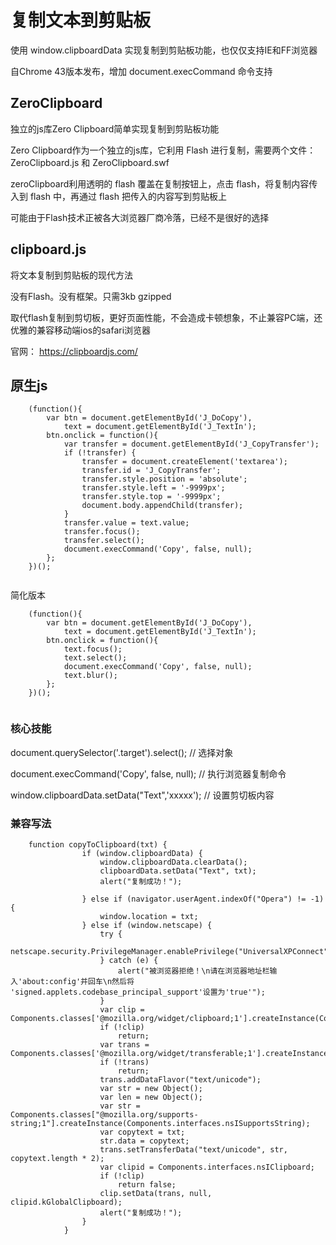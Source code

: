 

# 复制文本到剪贴板

使用 window.clipboardData 实现复制到剪贴板功能，也仅仅支持IE和FF浏览器

自Chrome 43版本发布，增加 document.execCommand 命令支持




## ZeroClipboard
独立的js库Zero Clipboard简单实现复制到剪贴板功能

Zero Clipboard作为一个独立的js库，它利用 Flash 进行复制，需要两个文件：ZeroClipboard.js 和 ZeroClipboard.swf 

zeroClipboard利用透明的 flash 覆盖在复制按钮上，点击 flash，将复制内容传入到 flash 中，再通过 flash 把传入的内容写到剪贴板上

可能由于Flash技术正被各大浏览器厂商冷落，已经不是很好的选择


## clipboard.js

将文本复制到剪贴板的现代方法

没有Flash。没有框架。只需3kb gzipped

取代flash复制到剪切板，更好页面性能，不会造成卡顿想象，不止兼容PC端，还优雅的兼容移动端ios的safari浏览器

官网： https://clipboardjs.com/



## 原生js

```
	(function(){
	    var btn = document.getElementById('J_DoCopy'),
	        text = document.getElementById('J_TextIn');
	    btn.onclick = function(){
	        var transfer = document.getElementById('J_CopyTransfer');
	        if (!transfer) {
	            transfer = document.createElement('textarea');
	            transfer.id = 'J_CopyTransfer';
	            transfer.style.position = 'absolute';
	            transfer.style.left = '-9999px';
	            transfer.style.top = '-9999px';
	            document.body.appendChild(transfer);
	        }
	        transfer.value = text.value;
	        transfer.focus();
	        transfer.select();
	        document.execCommand('Copy', false, null);
	    };
	})();


```

简化版本

```
	(function(){
	    var btn = document.getElementById('J_DoCopy'),
	        text = document.getElementById('J_TextIn');
	    btn.onclick = function(){
	        text.focus();
	        text.select();
	        document.execCommand('Copy', false, null);
	        text.blur();
	    };
	})();


```

### 核心技能

document.querySelector('.target').select();		// 选择对象

document.execCommand('Copy', false, null);		// 执行浏览器复制命令

window.clipboardData.setData("Text",'xxxxx');	// 设置剪切板内容


### 兼容写法

```
	function copyToClipboard(txt) {
	            if (window.clipboardData) {
	                window.clipboardData.clearData();
	                clipboardData.setData("Text", txt);
	                alert("复制成功！");

	            } else if (navigator.userAgent.indexOf("Opera") != -1) {
	                window.location = txt;
	            } else if (window.netscape) {
	                try {
	                    netscape.security.PrivilegeManager.enablePrivilege("UniversalXPConnect");
	                } catch (e) {
	                    alert("被浏览器拒绝！\n请在浏览器地址栏输入'about:config'并回车\n然后将 'signed.applets.codebase_principal_support'设置为'true'");
	                }
	                var clip = Components.classes['@mozilla.org/widget/clipboard;1'].createInstance(Components.interfaces.nsIClipboard);
	                if (!clip)
	                    return;
	                var trans = Components.classes['@mozilla.org/widget/transferable;1'].createInstance(Components.interfaces.nsITransferable);
	                if (!trans)
	                    return;
	                trans.addDataFlavor("text/unicode");
	                var str = new Object();
	                var len = new Object();
	                var str = Components.classes["@mozilla.org/supports-string;1"].createInstance(Components.interfaces.nsISupportsString);
	                var copytext = txt;
	                str.data = copytext;
	                trans.setTransferData("text/unicode", str, copytext.length * 2);
	                var clipid = Components.interfaces.nsIClipboard;
	                if (!clip)
	                    return false;
	                clip.setData(trans, null, clipid.kGlobalClipboard);
	                alert("复制成功！");
	            }
	        }


```
